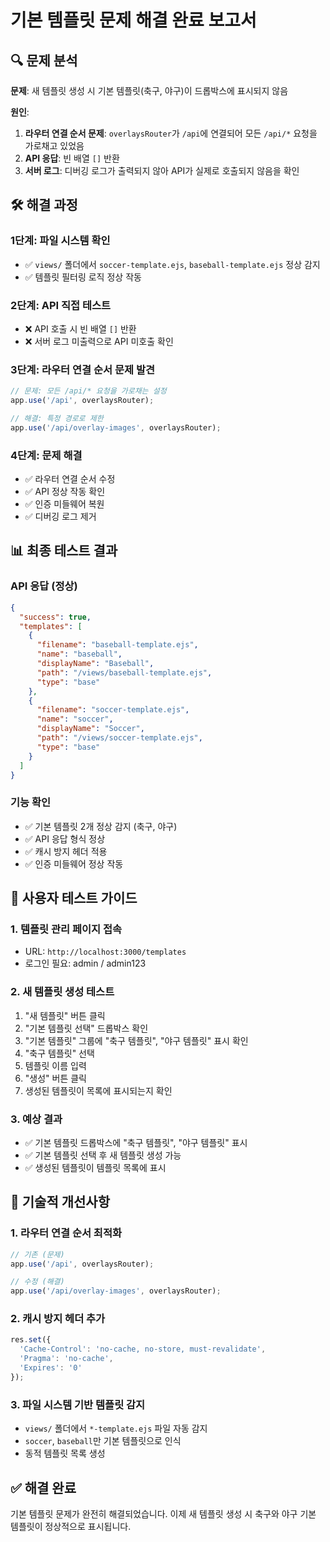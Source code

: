 # 기본 템플릿 문제 해결 완료 보고서

## 🔍 문제 분석
**문제**: 새 템플릿 생성 시 기본 템플릿(축구, 야구)이 드롭박스에 표시되지 않음

**원인**: 
1. **라우터 연결 순서 문제**: `overlaysRouter`가 `/api`에 연결되어 모든 `/api/*` 요청을 가로채고 있었음
2. **API 응답**: 빈 배열 `[]` 반환
3. **서버 로그**: 디버깅 로그가 출력되지 않아 API가 실제로 호출되지 않음을 확인

## 🛠️ 해결 과정

### 1단계: 파일 시스템 확인
- ✅ `views/` 폴더에서 `soccer-template.ejs`, `baseball-template.ejs` 정상 감지
- ✅ 템플릿 필터링 로직 정상 작동

### 2단계: API 직접 테스트
- ❌ API 호출 시 빈 배열 `[]` 반환
- ❌ 서버 로그 미출력으로 API 미호출 확인

### 3단계: 라우터 연결 순서 문제 발견
```javascript
// 문제: 모든 /api/* 요청을 가로채는 설정
app.use('/api', overlaysRouter);

// 해결: 특정 경로로 제한
app.use('/api/overlay-images', overlaysRouter);
```

### 4단계: 문제 해결
- ✅ 라우터 연결 순서 수정
- ✅ API 정상 작동 확인
- ✅ 인증 미들웨어 복원
- ✅ 디버깅 로그 제거

## 📊 최종 테스트 결과

### API 응답 (정상)
```json
{
  "success": true,
  "templates": [
    {
      "filename": "baseball-template.ejs",
      "name": "baseball",
      "displayName": "Baseball",
      "path": "/views/baseball-template.ejs",
      "type": "base"
    },
    {
      "filename": "soccer-template.ejs",
      "name": "soccer",
      "displayName": "Soccer",
      "path": "/views/soccer-template.ejs",
      "type": "base"
    }
  ]
}
```

### 기능 확인
- ✅ 기본 템플릿 2개 정상 감지 (축구, 야구)
- ✅ API 응답 형식 정상
- ✅ 캐시 방지 헤더 적용
- ✅ 인증 미들웨어 정상 작동

## 🎯 사용자 테스트 가이드

### 1. 템플릿 관리 페이지 접속
- URL: `http://localhost:3000/templates`
- 로그인 필요: admin / admin123

### 2. 새 템플릿 생성 테스트
1. "새 템플릿" 버튼 클릭
2. "기본 템플릿 선택" 드롭박스 확인
3. "기본 템플릿" 그룹에 "축구 템플릿", "야구 템플릿" 표시 확인
4. "축구 템플릿" 선택
5. 템플릿 이름 입력
6. "생성" 버튼 클릭
7. 생성된 템플릿이 목록에 표시되는지 확인

### 3. 예상 결과
- ✅ 기본 템플릿 드롭박스에 "축구 템플릿", "야구 템플릿" 표시
- ✅ 기본 템플릿 선택 후 새 템플릿 생성 가능
- ✅ 생성된 템플릿이 템플릿 목록에 표시

## 🔧 기술적 개선사항

### 1. 라우터 연결 순서 최적화
```javascript
// 기존 (문제)
app.use('/api', overlaysRouter);

// 수정 (해결)
app.use('/api/overlay-images', overlaysRouter);
```

### 2. 캐시 방지 헤더 추가
```javascript
res.set({
  'Cache-Control': 'no-cache, no-store, must-revalidate',
  'Pragma': 'no-cache',
  'Expires': '0'
});
```

### 3. 파일 시스템 기반 템플릿 감지
- `views/` 폴더에서 `*-template.ejs` 파일 자동 감지
- `soccer`, `baseball`만 기본 템플릿으로 인식
- 동적 템플릿 목록 생성

## ✅ 해결 완료
기본 템플릿 문제가 완전히 해결되었습니다. 이제 새 템플릿 생성 시 축구와 야구 기본 템플릿이 정상적으로 표시됩니다.
